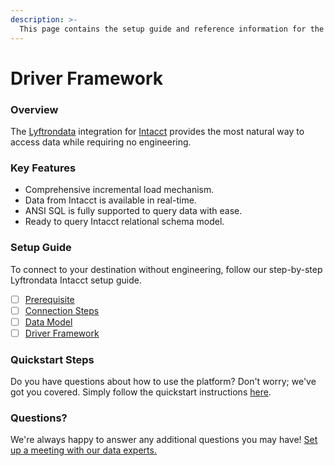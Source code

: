 ```yaml
---
description: >-
  This page contains the setup guide and reference information for the Intacct source connector.
---
```


# Driver Framework

### Overview

The [Lyftrondata](https://www.lyftrondata.com/) integration for [Intacct](None) provides the most natural way to access data while requiring no engineering.

### Key Features

* Comprehensive incremental load mechanism.
* Data from Intacct is available in real-time.&#x20;
* ANSI SQL is fully supported to query data with ease.
* Ready to query Intacct relational schema model.

### Setup Guide

To connect to your destination without engineering, follow our step-by-step Lyftrondata Intacct setup guide.

* [ ] [Prerequisite](../prerequisite.md)
* [ ] [Connection Steps](../connection-steps.md)
* [ ] [Data Model](../data-model/erd.md)
* [ ] [Driver Framework](../driver-framework/)

### Quickstart Steps

Do you have questions about how to use the platform? Don't worry; we've got you covered. Simply follow the quickstart instructions [here](../driver-framework/README.md).

### Questions? <a href="#questions" id="questions"></a>

We're always happy to answer any additional questions you may have! [Set up a meeting with our data experts.](https://www.lyftrondata.com/book-a-meeting/)


